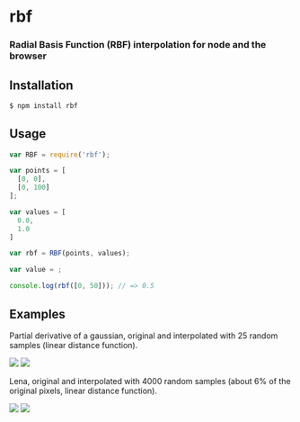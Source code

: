 rbf
===
### Radial Basis Function (RBF) interpolation for node and the browser

Installation
------------

```bash
$ npm install rbf
```

Usage
-----

```javascript
var RBF = require('rbf');

var points = [
  [0, 0],
  [0, 100]
];

var values = [
  0.0,
  1.0
]

var rbf = RBF(points, values);

var value = ;

console.log(rbf([0, 50])); // => 0.5
```

Examples
--------

Partial derivative of a gaussian, original and interpolated with 25 random samples (linear distance function).

<img src="http://i.imgur.com/kBrRSRS.png"/>
<img src="http://i.imgur.com/WTDIDjC.png"/>

Lena, original and interpolated with 4000 random samples (about 6% of the original pixels, linear distance function).

<img src="http://i.imgur.com/I3vxACQ.png"/>
<img src="http://i.imgur.com/zLeoJlJ.png"/>
